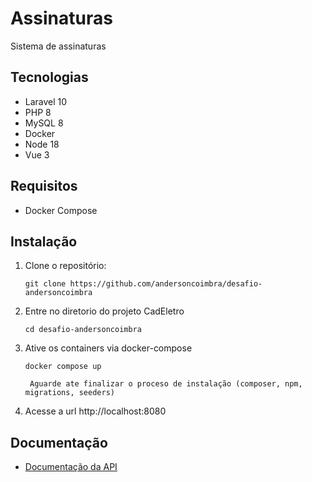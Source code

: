 # Assinaturas
Sistema de assinaturas

## Tecnologias
- Laravel 10
- PHP 8
- MySQL 8
- Docker
- Node 18
- Vue 3

## Requisitos

- Docker Compose

## Instalação

1. Clone o repositório:

   ```shell
   git clone https://github.com/andersoncoimbra/desafio-andersoncoimbra
2. Entre no diretorio do projeto CadEletro
   ```shell
   cd desafio-andersoncoimbra
3. Ative os containers via docker-compose
   ```shell
   docker compose up

    Aguarde ate finalizar o proceso de instalação (composer, npm, migrations, seeders)
4. Acesse a url http://localhost:8080

## Documentação

- [Documentação da API](https://documenter.getpostman.com/view/2103973/2sA3JJ82nS)